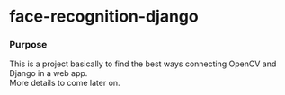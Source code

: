 # face-recognition-django

### Purpose  
This is a project basically to find the best ways connecting OpenCV and Django in a web app.  
More details to come later on.
